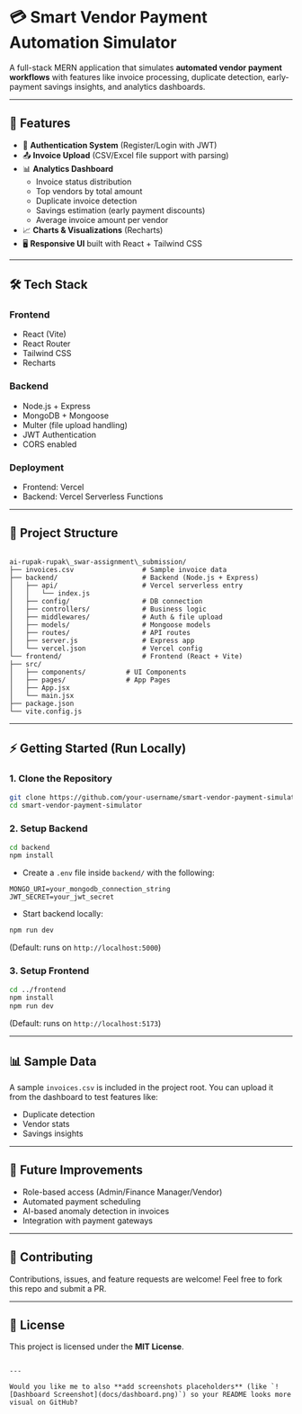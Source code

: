 


# 💳 Smart Vendor Payment Automation Simulator

A full-stack MERN application that simulates **automated vendor payment workflows** with features like invoice processing, duplicate detection, early-payment savings insights, and analytics dashboards.

---

## 🚀 Features

- 🔐 **Authentication System** (Register/Login with JWT)
- 📤 **Invoice Upload** (CSV/Excel file support with parsing)
- 📊 **Analytics Dashboard**
  - Invoice status distribution
  - Top vendors by total amount
  - Duplicate invoice detection
  - Savings estimation (early payment discounts)
  - Average invoice amount per vendor
- 📈 **Charts & Visualizations** (Recharts)
- 🖥️ **Responsive UI** built with React + Tailwind CSS

---

## 🛠️ Tech Stack

### **Frontend**
- React (Vite)
- React Router
- Tailwind CSS
- Recharts

### **Backend**
- Node.js + Express
- MongoDB + Mongoose
- Multer (file upload handling)
- JWT Authentication
- CORS enabled

### **Deployment**
- Frontend: Vercel  
- Backend: Vercel Serverless Functions

---

## 📂 Project Structure

```

ai-rupak-rupak\_swar-assignment\_submission/
├── invoices.csv                 # Sample invoice data
├── backend/                     # Backend (Node.js + Express)
│   ├── api/                     # Vercel serverless entry
│   │   └── index.js
│   ├── config/                  # DB connection
│   ├── controllers/             # Business logic
│   ├── middlewares/             # Auth & file upload
│   ├── models/                  # Mongoose models
│   ├── routes/                  # API routes
│   ├── server.js                # Express app
│   └── vercel.json              # Vercel config
└── frontend/                    # Frontend (React + Vite)
├── src/
│   ├── components/          # UI Components
│   ├── pages/               # App Pages
│   ├── App.jsx
│   └── main.jsx
├── package.json
└── vite.config.js

````

---

## ⚡ Getting Started (Run Locally)

### 1. Clone the Repository
```bash
git clone https://github.com/your-username/smart-vendor-payment-simulator.git
cd smart-vendor-payment-simulator
````

### 2. Setup Backend

```bash
cd backend
npm install
```

* Create a `.env` file inside `backend/` with the following:

```env
MONGO_URI=your_mongodb_connection_string
JWT_SECRET=your_jwt_secret
```

* Start backend locally:

```bash
npm run dev
```

(Default: runs on `http://localhost:5000`)

### 3. Setup Frontend

```bash
cd ../frontend
npm install
npm run dev
```

(Default: runs on `http://localhost:5173`)

---

## 📊 Sample Data

A sample `invoices.csv` is included in the project root. You can upload it from the dashboard to test features like:

* Duplicate detection
* Vendor stats
* Savings insights

---

## 🔮 Future Improvements

* Role-based access (Admin/Finance Manager/Vendor)
* Automated payment scheduling
* AI-based anomaly detection in invoices
* Integration with payment gateways

---

## 🤝 Contributing

Contributions, issues, and feature requests are welcome!
Feel free to fork this repo and submit a PR.

---

## 📜 License

This project is licensed under the **MIT License**.

```

---

Would you like me to also **add screenshots placeholders** (like `![Dashboard Screenshot](docs/dashboard.png)`) so your README looks more visual on GitHub?
```
